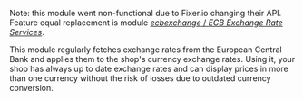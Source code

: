 Note: this module went non-functional due to Fixer.io changing their API. Feature equal replacement is module [*ecbexchange* / *ECB Exchange Rate Services*](https://github.com/thirtybees/ecbexchange/releases).

This module regularly fetches exchange rates from the European Central Bank and applies them to the shop's currency exchange rates. Using it, your shop has always up to date exchange rates and can display prices in more than one currency without the risk of losses due to outdated currency conversion.
